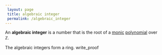 ```yaml
---
 layout: page
 title: algebraic integer
 permalink: /algebraic_integer
---
```

An **algebraic integer** is a number that is the root of a [monic](https://defsmath.github.io/DefsMath/monic) [polynomial](https://defsmath.github.io/DefsMath/polynomial_ring) over $\mathbb Z$. 

The algebraic integers form a ring.
write_proof 